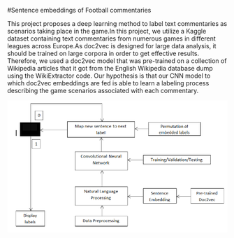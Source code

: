 #Sentence embeddings of Football commentaries 

This project proposes a deep learning method to label text commentaries as scenarios taking place in the game.In this project, we utilize a Kaggle dataset containing text commentaries from numerous games in different leagues across Europe.As doc2vec is designed for large data analysis, it should be trained on large corpora in order to get effective results. Therefore, we used a doc2vec model that was pre-trained on a collection of Wikipedia articles that it got from the English Wikipedia database dump using the WikiExtractor code. Our hypothesis is that our CNN model to which doc2vec embeddings are fed is able to learn a labeling process describing the game scenarios associated with each commentary.

![Sample Reconstruction](https://github.com/ahariri13/commentary_classification/blob/master/flowchart.png)
